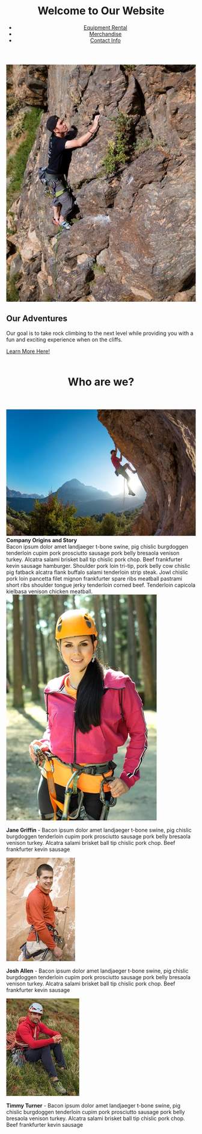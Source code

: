 <html lang="en">
<head>
  <meta charset="UTF-8">
  <meta name="viewport" content="width=device-width, initial-scale=1.0">      

  <link rel="stylesheet" href="style.css">
</head>
<body>
  <header>
    <h1>Welcome to Our Website</h1>
    <nav>
      <ul>
        <li><a href="#">Equipment Rental</a></li>
        <li><a href="#">Merchandise</a></li>
        <li><a href="#">Contact Info</a></li>
      </ul>
    </nav>
  </header>

  <main>
    <section class="hero">
      <img src="Rock Climbing Picture 2.jpg" alt="Rock Climbing Picture 2">
      <div class="hero-text">
        <h2>Our Adventures</h2>
        <p>Our goal is to take rock climbing to the next level while providing you with a fun and exciting experience when on the cliffs.</p>
        <a href="#" class="btn">Learn More Here!</a>
      </div>
    </section>
  </main>
</body>
</html>

<html lang="en">
<head>
  <meta charset="UTF-8">
  <meta name="viewport" content="width=device-width, initial-scale=1.0">   
<title>Caffeinated Climbers</title>
  <link rel="stylesheet" href="https://cdn.jsdelivr.net/npm/bootstrap@5.3.2/dist/css/bootstrap.min.css">
</head>
<body>
  <header class="bg-dark   
 text-light p-5 text-center">
    <h1>Who are we?</h1>
  </header>

  <section class="container mt-5">
    <div class="row">
      <div class="col-md-6">
        <img src="Rock Climbing Picture.jpg" alt="Guy Climbing" class="img-fluid">
      </div>
      <div class="col-md-6">
          <div class="text-bg-warning p-3"><strong>Company Origins and Story</strong></div>
          <div class="text-bg-warning p-3">Bacon ipsum dolor amet landjaeger t-bone swine, pig chislic burgdoggen tenderloin cupim pork prosciutto sausage pork belly bresaola venison turkey. Alcatra salami brisket ball tip chislic pork chop. Beef frankfurter kevin sausage hamburger. Shoulder pork loin tri-tip, pork belly cow chislic pig fatback alcatra flank buffalo salami tenderloin strip steak. Jowl chislic pork loin pancetta filet mignon frankfurter spare ribs meatball pastrami short ribs shoulder tongue jerky tenderloin corned beef. Tenderloin capicola kielbasa venison chicken meatball.</div>
      </div>
    </div>
    </section>
    
<section class="container mt-5">
    <div class="row">
      <div class="col-md-4">
          <img src="Jane Griffin.jpg" alt="Jane Profile Picture" class="img-fluid">
          <p> <strong>Jane Griffin</strong> - Bacon ipsum dolor amet landjaeger t-bone swine, pig chislic burgdoggen tenderloin cupim pork prosciutto sausage pork belly bresaola venison turkey. Alcatra salami brisket ball tip chislic pork chop. Beef frankfurter kevin sausage</p>
      </div>
        <div class="col-md-4">
          <img src="Josh Allen.jpg" alt="Josh Profile Picture" class="img-fluid">
          <p> <strong>Josh Allen</strong> - Bacon ipsum dolor amet landjaeger t-bone swine, pig chislic burgdoggen tenderloin cupim pork prosciutto sausage pork belly bresaola venison turkey. Alcatra salami brisket ball tip chislic pork chop. Beef frankfurter kevin sausage</p>
      </div>
        <div class="col-md-4">
          <img src="Timmy Turner.jpg" alt="Timmy Profile Picture" class="img-fluid">
          <p> <strong>Timmy Turner</strong> - Bacon ipsum dolor amet landjaeger t-bone swine, pig chislic burgdoggen tenderloin cupim pork prosciutto sausage pork belly bresaola venison turkey. Alcatra salami brisket ball tip chislic pork chop. Beef frankfurter kevin sausage</p>
      </div>
    </div>
    </section>
</body>
</html>
